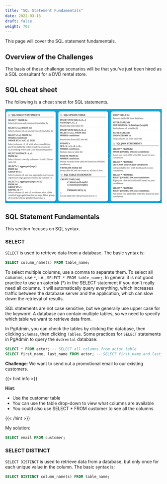 ```yaml
---
title: "SQL Statement Fundamentals" 
date: 2022-03-15
draft: false
weight: 702
---
```


This page will cover the SQL statement fundamentals.

## Overview of the Challenges

The basis of these challenge scenarios will be that you've just been hired as a SQL consultant for a DVD rental store.

## SQL cheat sheet

The following is a cheat sheet for SQL statements.

![SQL cheat sheet](/images/SQL_cheatsheet.png)

## SQL Statement Fundamentals

This section focuses on SQL syntax.

### SELECT

`SELECT` is used to retrieve data from a database. The basic syntax is:

```sql
SELECT column_name(s) FROM table_name;
```

To select multiple columns, use a comma to separate them. To select all columns, use `*`, i.e., `SELECT * FROM table_name;`. In general it is not good practice to use an asterisk (*) in the SELECT statement if you don’t really need all columns. It will automatically query everything, which increases traffic between the database server and the application, which can slow down the retrieval of results.

SQL statements are not case sensitive, but we generally use upper case for the keyword. A database can contain multiple tables, so we need to specify which table we want to retrieve data from.

In PgAdmin, you can check the tables by clicking the database, then clicking `Schemas`, then clicking `Tables`. Some practices for `SELECT` statements in PgAdmin to query the `dvdrental` database:

```sql
SELECT * FROM actor; -- SELECT all columns from actor table
SELECT first_name, last_name FROM actor; -- SELECT first_name and last_name columns from actor table
```

**Challenge**: We want to send out a promotional email to our existing customers.

{{< hint info >}}

**Hint**: 
* Use the customer table
* You can use the table drop-down to view what columns are available
* You could also use SELECT * FROM customer to see all the columns.

{{< /hint >}}

My solution:

```sql
SELECT email FROM customer;
```

### SELECT DISTINCT

`SELECT DISTINCT` is used to retrieve data from a database, but only once for each unique value in the column. The basic syntax is:

```sql
SELECT DISTINCT column_name(s) FROM table_name;
```
